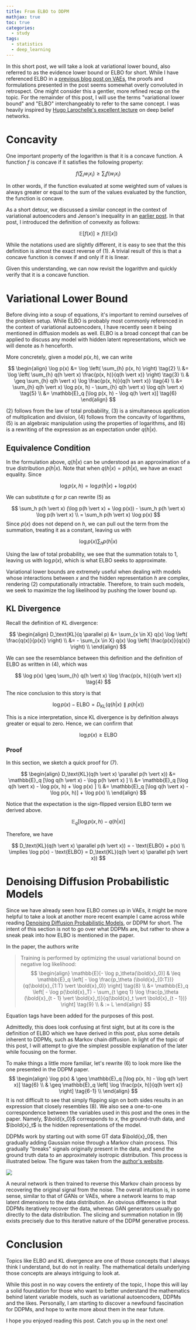 ```yaml
---
title: From ELBO to DDPM
mathjax: true
toc: true
categories:
  - study
tags:
  - statistics
  - deep_learning
---
```


In this short post, we will take a look at variational lower bound, also referred to as the evidence lower bound or ELBO for short. While I have referenced ELBO in a [previous blog post on VAEs](https://jaketae.github.io/study/vae), the proofs and formulations presented in the post seems somewhat overly convoluted in retrospect. One might consider this a gentler, more refined recap on the topic. For the remainder of this post, I will use the terms "variational lower bound" and "ELBO" interchangeably to refer to the same concept. I was heavily inspired by [Hugo Larochelle's excellent lecture](https://www.youtube.com/watch?v=pStDscJh2Wo) on deep belief networks.

# Concavity

One important property of the logarithm is that it is a concave function. A function $f$ is concave if it satisfies the following property:


$$
f\left( \sum \nolimits_i w_i x_i \right) \geq \sum \nolimits_i f(w_i x_i) \tag{1}
$$


In other words, if the function evaluated at some weighted sum of values is always greater or equal to the sum of the values evaluated by the function, the function is concave. 

As a short detour, we discussed a similar concept in the context of variational autoencoders and Jenson's inequality in an [earlier post](https://jaketae.github.io/study/vae/). In that post, I introduced the definition of convexity as follows:


$$
\mathbb{E}[f(x)] \geq f(\mathbb{E}[x]) \tag{2}
$$


While the notations used are slightly different, it is easy to see that the this definition is almost the exact reverse of (1). A trivial result of this is that a concave function is convex if and only if it is linear.   

Given this understanding, we can now revisit the logarithm and quickly verify that it is a concave function. 

# Variational Lower Bound

Before diving into a soup of equations, it's important to remind ourselves of the problem setup. While ELBO is probably most commonly referenced in the context of variational autoencoders, I have recently seen it being mentioned in diffusion models as well. ELBO is a broad concept that can be applied to discuss any model with hidden latent representations, which we will denote as $h$ henceforth. 

More concretely, given a model $p(x, h)$, we can write


$$
\begin{align}
\log p(x)
&= \log \left( \sum_{h} p(x, h) \right) \tag{2} \\ 
&= \log \left( \sum_{h} q(h \vert x) \frac{p(x, h)}{q(h \vert x)} \right) \tag{3} \\ 
& \geq \sum_{h} q(h \vert x) \log \frac{p(x, h)}{q(h \vert x)} \tag{4} \\ 
&= \sum_{h} q(h \vert x) \log p(x, h) - \sum_{h} q(h \vert x) \log q(h \vert x) \tag{5} \\ 
&= \mathbb{E}_q [\log p(x, h) - \log q(h \vert x)] \tag{6}
\end{align}
$$


(2) follows from the law of total probability, (3) is a simultaneous application of multiplication and division, (4) follows from the concavity of logarithms, (5) is an algebraic manipulation using the properties of logarithms, and (6) is a rewriting of the expression as an expectation under $q(h \vert x)$.

## Equivalence Condition

In the formulation above, $q(h \vert x)$ can be understood as an approximation of a true distribution $p(h \vert x)$. Note that when $q(h \vert x) = p(h \vert x)$, we have an exact equality. Since


$$
\log p(x, h) = \log p(h \vert x) + \log p(x)
$$


We can substitute $q$ for $p$ can rewrite (5) as


$$
\sum_h p(h \vert x) (\log p(h \vert x) + \log p(x)) - \sum_h p(h \vert x) \log p(h \vert x) \\
= \sum_h p(h \vert x) \log p(x)
$$
Since $p(x)$ does not depend on $h$, we can pull out the term from the summation, treating it as a constant, leaving us with


$$
\log p(x) \sum_h p(h \vert x) 
$$


Using the law of total probability, we see that the summation totals to 1, leaving us with $\log p(x)$, which is what ELBO seeks to approximate. 

Variational lower bounds are extremely useful when dealing with models whose interactions between $x$ and the hidden representation $h$ are complex, rendering (2) computationally intractable. Therefore, to train such models, we seek to maximize the log likelihood by pushing the lower bound up.

## KL Divergence

Recall the definition of KL divergence:


$$
\begin{align}
D_\text{KL}(q \parallel p) 
&= \sum_{x \in X} q(x) \log \left( \frac{q(x)}{p(x)} \right) \\
&= - \sum_{x \in X} q(x) \log \left( \frac{p(x)}{q(x)} \right) \\
\end{align}
$$


We can see the resemblance between this definition and the definition of ELBO as written in (4), which was


$$
\log p(x) \geq \sum_{h} q(h \vert x) \log \frac{p(x, h)}{q(h \vert x)} \tag{4}
$$


The nice conclusion to this story is that


$$
\log p(x) - \text{ELBO} = D_\text{KL}(q(h \vert x) \parallel p(h \vert x)) \tag{7}
$$


This is a nice interpretation, since KL divergence is by definition always greater or equal to zero. Hence, we can confirm that


$$
\log p(x) \geq \text{ELBO}
$$


### Proof

In this section, we sketch a quick proof for (7). 


$$
\begin{align}
D_\text{KL}(q(h \vert x) \parallel p(h \vert x)) 
&= \mathbb{E}_q [\log q(h \vert x) - \log p(h \vert x) ] \\
&= \mathbb{E}_q [\log q(h \vert x) - \log p(x, h) + \log p(x)  ] \\
&= \mathbb{E}_q [\log q(h \vert x) - \log p(x, h)] + \log p(x) \\
\end{align}
$$


Notice that the expectation is the sign-flipped version ELBO term we derived above.


$$
\mathbb{E}_q [\log p(x, h) - q(h \vert x)] \tag{6}
$$


Therefore, we have


$$
D_\text{KL}(q(h \vert x) \parallel p(h \vert x)) = - \text{ELBO} + p(x) \\ \implies \log p(x) - \text{ELBO} = D_\text{KL}(q(h \vert x) \parallel p(h \vert x))
$$

# Denoising Diffusion Probabilistic Models

Since we have already seen how ELBO comes up in VAEs, it might be more helpful to take a look at another more recent example I came across while reading [Denoising Diffusion Probabilistic Models](https://arxiv.org/abs/2006.11239), or DDPM for short. The intent of this section is not to go over what DDPMs are, but rather to show a sneak peak into how ELBO is mentioned in the paper. 

In the paper, the authors write

> Training is performed by optimizing the usual variational bound on negative log likelihood:
> $$
> \begin{align}
> \mathbb{E}[- \log p_\theta(\bold{x}_0)] 
> & \leq \mathbb{E}_q \left[ - \log \frac{p_\theta (\bold{x}_{0:T})}{q(\bold{x}_{1:T} \vert \bold{x}_0)} \right] \tag{8} \\
> &= \mathbb{E}_q \left[ - \log p(\bold{x}_T) - \sum_{t \geq 1} \log \frac{p_\theta (\bold{x}_{t - 1} \vert \bold{x}_t)}{q(\bold{x}_t \vert \bold{x}_{t - 1})} \right] \tag{9} \\
> & := L
> \end{align}
> $$

Equation tags have been added for the purposes of this post.

Admittedly, this does look confusing at first sight, but at its core is the definition of ELBO which we have derived in this post, plus some details inherent to DDPMs, such as Markov chain diffusion. In light of the topic of this post, I will attempt to give the simplest possible explanation of the later while focusing on the former.

To make things a little more familiar, let's rewrite (6) to look more like the one presented in the DDPM paper. 
$$
\begin{align}
\log p(x) 
& \geq \mathbb{E}_q [\log p(x, h) - \log q(h \vert x)] \tag{6} \\
& \geq \mathbb{E}_q \left[ \log \frac{p(x, h)}{q(h \vert x)} \right] \tag{6-1} \\
\end{align}
$$
It is not difficult to see that simply flipping sign on both sides results in an expression that closely resembles (8). We also see a one-to-one correspondence between the variables used in this post and the ones in the paper. Namely, $\bold{x_0}$ corresponds to $x$, the ground-truth data, and $\bold{x}_t$ is the hidden representations of the model. 

DDPMs work by starting out with some GT data $\bold{x}_0$, then gradually adding Gaussian noise through a Markov chain process. This gradually "breaks" signals originally present in the data, and send the ground truth data to an approximately isotropic distribution. This process is illustrated below. The figure was taken from the [author's website](https://hojonathanho.github.io/diffusion/).



<img src="https://hojonathanho.github.io/diffusion/assets/img/pgm_diagram_xarrow.png">



A neural network is then trained to reverse this Markov chain process by recovering the original signal from the noise. The overall intuition is, in some sense, similar to that of GANs or VAEs, where a network learns to map latent dimensions to the data distribution. An obvious difference is that DDPMs iteratively recover the data, whereas GAN generators usually go directly to the data distribution. The slicing and summation notation in (9) exists precisely due to this iterative nature of the DDPM generative process. 

# Conclusion

Topics like ELBO and KL divergence are one of those concepts that I always think I understand, but do not in reality. The mathematical details underlying those concepts are always intriguing to look at. 

While this post in no way covers the entirety of the topic, I hope this will lay a solid foundation for those who want to better understand the mathematics behind latent variable models, such as variational autoencoders, DDPMs and the likes. Personally, I am starting to discover a newfound fascination for DDPMs, and hope to write more about them in the near future.

I hope you enjoyed reading this post. Catch you up in the next one!

